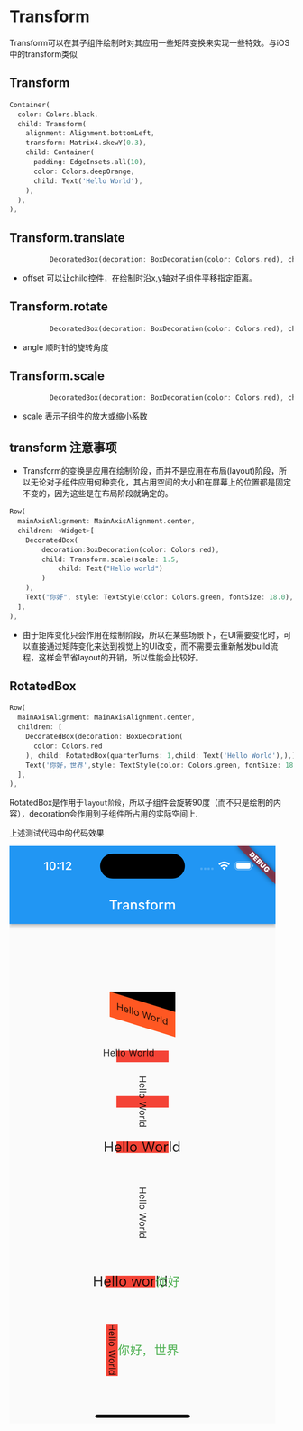 # Transform 

Transform可以在其子组件绘制时对其应用一些矩阵变换来实现一些特效。与iOS中的transform类似

## Transform

```dart
Container(
  color: Colors.black,
  child: Transform(
    alignment: Alignment.bottomLeft,
    transform: Matrix4.skewY(0.3),
    child: Container(
      padding: EdgeInsets.all(10),
      color: Colors.deepOrange,
      child: Text('Hello World'),
    ),
  ),
),
```

## Transform.translate

```dart
          DecoratedBox(decoration: BoxDecoration(color: Colors.red), child: Transform.translate(offset: Offset(-20.0, -5.0), child: Text('Hello World'),),),

```

- offset 可以让child控件，在绘制时沿x,y轴对子组件平移指定距离。

## Transform.rotate

```dart
          DecoratedBox(decoration: BoxDecoration(color: Colors.red), child: Transform.rotate(angle: math.pi/2, child: Text('Hello World'),),),

```

- angle 顺时针的旋转角度

## Transform.scale

```dart
          DecoratedBox(decoration: BoxDecoration(color: Colors.red), child: Transform.scale(scale: 1.5, child: Text('Hello World'),),),

```

- scale 表示子组件的放大或缩小系数

## transform 注意事项

- Transform的变换是应用在绘制阶段，而并不是应用在布局(layout)阶段，所以无论对子组件应用何种变化，其占用空间的大小和在屏幕上的位置都是固定不变的，因为这些是在布局阶段就确定的。

```dart
Row(
  mainAxisAlignment: MainAxisAlignment.center,
  children: <Widget>[
    DecoratedBox(
        decoration:BoxDecoration(color: Colors.red),
        child: Transform.scale(scale: 1.5,
            child: Text("Hello world")
        )
    ),
    Text("你好", style: TextStyle(color: Colors.green, fontSize: 18.0),)
  ],
),
```

- 由于矩阵变化只会作用在绘制阶段，所以在某些场景下，在UI需要变化时，可以直接通过矩阵变化来达到视觉上的UI改变，而不需要去重新触发build流程，这样会节省layout的开销，所以性能会比较好。

## RotatedBox

```dart
Row(
  mainAxisAlignment: MainAxisAlignment.center,
  children: [
    DecoratedBox(decoration: BoxDecoration(
      color: Colors.red
    ), child: RotatedBox(quarterTurns: 1,child: Text('Hello World'),),),
    Text('你好，世界',style: TextStyle(color: Colors.green, fontSize: 18),),
  ],
),
```

RotatedBox是作用于`layout阶段`，所以子组件会旋转90度（而不只是绘制的内容），decoration会作用到子组件所占用的实际空间上.

上述测试代码中的代码效果

![flutterui_transform](https://github.com/LeeWongSnail/FlutterLearning/raw/main/res/flutterui_transorm.png)